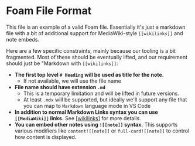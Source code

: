 # Foam File Format

This file is an example of a valid Foam file. Essentially it's just a markdown file with a bit of additional support for MediaWiki-style `[[wikilinks]]` and note embeds.

Here are a few specific constraints, mainly because our tooling is a bit fragmented. Most of these should be eventually lifted, and our requirement should just be "Markdown with `[[wikilinks]]`:

- **The first top level `# Heading` will be used as title for the note.**
  - If not available, we will use the file name
- **File name should have extension `.md`**
  - This is a temporary limitation and will be lifted in future versions.
  - At least `.mdx` will be supported, but ideally we'll support any file that you can map to `Markdown` language mode in VS Code
- **In addition to normal Markdown Links syntax you can use `[[MediaWiki]]` links.** See [[wikilinks]] for more details.
- **You can embed other notes using `![[note]]` syntax.** This supports various modifiers like `content![[note]]` or `full-card![[note]]` to control how content is displayed.

[//begin]: # 'Autogenerated link references for markdown compatibility'
[wikilinks]: ../user/features/wikilinks.md 'Wikilinks'
[//end]: # 'Autogenerated link references'
